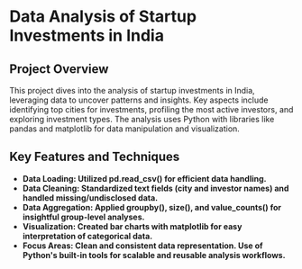# Data Analysis of Startup Investments in India
## Project Overview
This project dives into the analysis of startup investments in India, leveraging data to uncover patterns and insights. Key aspects include identifying top cities for investments, profiling the most active investors, and exploring investment types. The analysis uses Python with libraries like pandas and matplotlib for data manipulation and visualization.

## Key Features and Techniques
 - **Data Loading: Utilized pd.read_csv() for efficient data handling.**
 - **Data Cleaning: Standardized text fields (city and investor names) and handled missing/undisclosed data.**
 - **Data Aggregation: Applied groupby(), size(), and value_counts() for insightful group-level analyses.**
 - **Visualization: Created bar charts with matplotlib for easy interpretation of categorical data.**
 - **Focus Areas:
Clean and consistent data representation.
Use of Python's built-in tools for scalable and reusable analysis workflows.**

